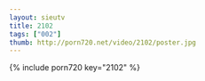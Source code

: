 ```yaml
--- 
layout: sieutv
title: 2102
tags: ["002"]
thumb: http://porn720.net/video/2102/poster.jpg
---
```

{% include porn720 key="2102" %} 
